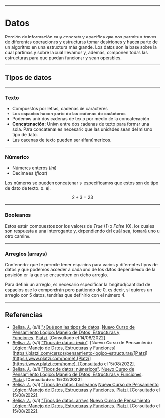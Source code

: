 ***
# Datos

Porción de información muy concreta y epecífica  que nos permite a traves de diferentes operaciones y estructuras tomar desiciones y hacen parte de un algoritmo en una estructura más grande. Los datos son la base sobre la cual partimos y sobre la cual llevamos y, además, componen todas las estructuras para que puedan funcionar y sean operables.

---
## Tipos de datos

---
### Texto

- Compuestos por letras, cadenas de carácteres
- Los espacios hacen parte de las cadenas de carácteres
- Podemos unir dos cadenas de texto por medio de la concatenación
- **Concatenación:** Union entre dos cadenas de texto para formar una sola. Para concatenar es necesario que las unidades sean del mismo tipo de dato.
- Las cadenas de texto pueden ser alfanúmericos.

---
### Númerico

- Números enteros (*int*)
- Decimales (*float*)

Los números se pueden concatenar si especificamos que estos son de tipo de dato de texto, p. ej.

$$2+3 = 23$$

---
### Booleanos

Estos están compuestos por los valores de *True* (1) o *False* (0), los cuales son respuesta a una interrogante y, dependiendo del cuál sea, tomará uno u otro camino.

---
### Arreglos (arrays)

Contenedor que te permite tener espacios para varios y diferentes tipos de datos y que podemos acceder a cada uno de los datos dependiendo de la posición en la que se encuentren en dicho arreglo.

Para definir un arreglo, es necesario especificar la longitud/cantidad de espacios que lo compondrán pero partiendo de 0, es decir, si quieres un arreglo con 5 datos, tendrías que definirlo con el número 4.

---
## Referencias

- [Belisa, A.](https://platzi.com/profesores/anabelisam_/) (s/i).["¿Qué son las tipos de datos](https://platzi.com/clases/3222-pensamiento-logico-estructuras/50886-que-son-los-tipos-de-datos/). [Nuevo Curso de Pensamiento Lógico: Manejo de Datos, Estructuras y Funciones](https://platzi.com/cursos/pensamiento-logico-estructuras/). [Platzi](https://platzi.com/home). [Consultado el 14/08/2022].
- [Belisa, A.](https://platzi.com/profesores/anabelisam_/) (s/i).["Tipos de datos: texto"](https://platzi.com/clases/3222-pensamiento-logico-estructuras/50887-tipos-de-datos-texto/). [Nuevo Curso de Pensamiento Lógico: Manejo de Datos, Estructuras y Funciones](https://platzi.com/cursos/pensamiento-logico-estructuras/[Platzi](https://www.platzi.com/home).[Platzi](https://www.platzi.com/home). [Consultado el 15/08/2022].
- [Belisa, A.](https://platzi.com/profesores/anabelisam_/) (s/i).["Tipos de datos: númericos"](https://platzi.com/clases/3222-pensamiento-logico-estructuras/50888-tipos-de-datos-numericos/). [Nuevo Curso de Pensamiento Lógico: Manejo de Datos, Estructuras y Funciones](https://platzi.com/cursos/pensamiento-logico-estructuras/). [Platzi](https://www.platzi.com/home). [Consultado el 15/08/2022].
- [Belisa, A.](https://platzi.com/profesores/anabelisam_/) (s/i).["Tipos de datos: booleanos](https://platzi.com/clases/3222-pensamiento-logico-estructuras/50889-tipos-de-datos-booleanos/) [Nuevo Curso de Pensamiento Lógico: Manejo de Datos, Estructuras y Funciones](https://platzi.com/cursos/pensamiento-logico-estructuras/). [Platzi](https://www.platzi.com/home). [Consultado el 15/08/2022].
- [Belisa, A.](https://platzi.com/profesores/anabelisam_/) (s/i).["Tipos de datos: arrays](https://platzi.com/clases/3222-pensamiento-logico-estructuras/50890-tipos-de-datos-arrays/) [Nuevo Curso de Pensamiento Lógico: Manejo de Datos, Estructuras y Funciones](https://platzi.com/cursos/pensamiento-logico-estructuras/). [Platzi](https://www.platzi.com/home). [Consultado el 15/08/2022].